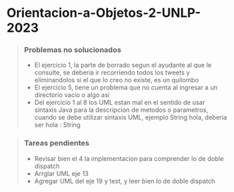 # Orientacion-a-Objetos-2-UNLP-2023

> ### Problemas no solucionados
>
> - El ejercicio 1, la parte de borrado segun el ayudante al que le consulte, se deberia ir recorriendo todos los tweets y eliminandolos si el que lo creo no existe, es un quilombo
> - El ejercicio 5, tiene un problema que no cuenta al ingresar a un directorio vacio o algo asi
> - Del ejercicio 1 al 8 los UML estan mal en el sentido de usar sintaxis Java para la descripcion de metodos o parametros, cuando se debe utilizar sintaxis UML, ejemplo String hola, deberia ser hola : String

> ### Tareas pendientes
>
> - Revisar bien el 4 la implementacion para comprender lo de doble dispatch
> - Arrglar UML eje 13
> - Agregar UML del eje 19 y test, y leer bien lo de doble dispatch